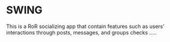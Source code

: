 # SWING

This is a RoR socializing app that contain features such as users' interactions through posts, messages, and groups
checks
.....